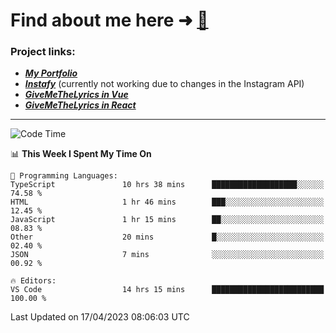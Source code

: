 # Find about me here ➜ [🧑](https://pauabella.dev)

### Project links:
- ***[My Portfolio](https://pauabella.dev)***
- ***[Instafy](https://instafy.me)*** (currently not working due to changes in the Instagram API)
- ***[GiveMeTheLyrics in Vue](https://lyrics.pauabella.dev)***
- ***[GiveMeTheLyrics in React](https://pauabella.dev/GiveMeTheLyrics)***

---
<!--START_SECTION:waka-->
![Code Time](http://img.shields.io/badge/Code%20Time-2%2C074%20hrs%2015%20mins-blue)

📊 **This Week I Spent My Time On** 

```text
💬 Programming Languages: 
TypeScript               10 hrs 38 mins      ███████████████████░░░░░░   74.58 % 
HTML                     1 hr 46 mins        ███░░░░░░░░░░░░░░░░░░░░░░   12.45 % 
JavaScript               1 hr 15 mins        ██░░░░░░░░░░░░░░░░░░░░░░░   08.83 % 
Other                    20 mins             █░░░░░░░░░░░░░░░░░░░░░░░░   02.40 % 
JSON                     7 mins              ░░░░░░░░░░░░░░░░░░░░░░░░░   00.92 % 

🔥 Editors: 
VS Code                  14 hrs 15 mins      █████████████████████████   100.00 % 
```


 Last Updated on 17/04/2023 08:06:03 UTC
<!--END_SECTION:waka-->
